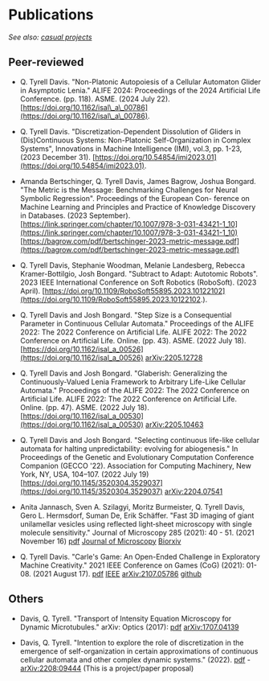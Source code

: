 # Publications

_See also: [casual projects](https://github.com/riveSunder/rivesunder/blob/master/portfolio.md)_

## Peer-reviewed
* Q. Tyrell Davis. "Non-Platonic Autopoiesis of a Cellular Automaton Glider in Asymptotic Lenia." ALIFE 2024: Proceedings of the 2024 Artificial Life Conference. (pp. 118). ASME. (2024 July 22). [https://doi.org/10.1162/isal\_a\_00786](https://doi.org/10.1162/isal\_a\_00786). 
 
* Q. Tyrell Davis. "Discretization-Dependent Dissolution of Gliders in (Dis)Continuous Systems: Non-Platonic Self-Organization in Complex Systems", Innovations in Machine Intelligence (IMI), vol.3, pp. 1-23, (2023 December 31). [https://doi.org/10.54854/imi2023.01](https://doi.org/10.54854/imi2023.01).

* Amanda Bertschinger, Q. Tyrell Davis, James Bagrow, Joshua Bongard. "The Metric is the Message: Benchmarking Challenges for Neural Symbolic Regression". Proceedings of the European Con-
ference on Machine Learning and Principles and Practice of Knowledge Discovery in Databases. (2023 September). [https://link.springer.com/chapter/10.1007/978-3-031-43421-1_10](https://link.springer.com/chapter/10.1007/978-3-031-43421-1_10) [https://bagrow.com/pdf/bertschinger-2023-metric-message.pdf](https://bagrow.com/pdf/bertschinger-2023-metric-message.pdf)

* Q. Tyrell Davis, Stephanie Woodman, Melanie Landesberg, Rebecca Kramer-Bottilgio, Josh Bongard. "Subtract to Adapt: Autotomic Robots". 2023 IEEE International Conference on Soft Robotics (RoboSoft). (2023 April). [https://doi.org/10.1109/RoboSoft55895.2023.10122102](https://doi.org/10.1109/RoboSoft55895.2023.10122102.).

* Q. Tyrell Davis and Josh Bongard. "Step Size is a Consequential Parameter in Continuous Cellular Automata." Proceedings of the ALIFE 2022: The 2022 Conference on Artificial Life. ALIFE 2022: The 2022 Conference on Artificial Life. Online. (pp. 43). ASME. (2022 July 18). [https://doi.org/10.1162/isal_a_00526](https://doi.org/10.1162/isal_a_00526) [arXiv:2205.12728](https://arxiv.org/abs/2205.12728)

* Q. Tyrell Davis and Josh Bongard. "Glaberish: Generalizing the Continuously-Valued Lenia Framework to Arbitrary Life-Like Cellular Automata." Proceedings of the ALIFE 2022: The 2022 Conference on Artificial Life. ALIFE 2022: The 2022 Conference on Artificial Life. Online. (pp. 47). ASME. (2022 July 18). [https://doi.org/10.1162/isal_a_00530](https://doi.org/10.1162/isal_a_00530) [arXiv:2205.10463](https://arxiv.org/abs/2205.10463)

* Q. Tyrell Davis and Josh Bongard. "Selecting continuous life-like cellular automata for halting unpredictability: evolving for abiogenesis." In Proceedings of the Genetic and Evolutionary Computation Conference Companion (GECCO '22). Association for Computing Machinery, New York, NY, USA, 104–107. (2022 July 19) [https://doi.org/10.1145/3520304.3529037](https://doi.org/10.1145/3520304.3529037) [arXiv:2204.07541](https://arxiv.org/abs/2204.07541)

* Anita Jannasch, Sven A. Szilagyi, Moritz Burmeister, Q. Tyrell Davis, Gero L. Hermsdorf, Suman De, Erik Schäffer. "Fast 3D imaging of giant unilamellar vesicles using reflected light‐sheet microscopy with single molecule sensitivity." Journal of Microscopy 285 (2021): 40 - 51. (2021 November 16) [pdf](assets/jannasch_schaeffer_etal_2021.pdf) [Journal of Microscopy](https://onlinelibrary.wiley.com/doi/full/10.1111/jmi.13070) [Biorxiv](https://www.biorxiv.org/content/10.1101/2020.06.26.174102v1)

* Q. Tyrell Davis. "Carle's Game: An Open-Ended Challenge in Exploratory Machine Creativity." 2021 IEEE Conference on Games (CoG) (2021): 01-08. (2021 August 17). [pdf](assets/davis_2021.pdf) [IEEE](https://ieeexplore.ieee.org/document/9619011) [arXiv:2107.05786](https://arxiv.org/abs/2107.05786) [github](https://github.com/rivesunder/carles_game)

## Others

* Davis, Q. Tyrell. "Transport of Intensity Equation Microscopy for Dynamic Microtubules." arXiv: Optics (2017): [pdf](assets/davis_2017.pdf) [arXiv:1707.04139](https://arxiv.org/abs/1707.04139)

* Davis, Q. Tyrell. "Intention to explore the role of discretization in the emergence of self-organization in certain approximations of continuous cellular automata and other complex dynamic systems." (2022). [pdf](assets/arxiv_2208_09444.pdf) - [arXiv:2208:09444](https://arxiv.org/abs/2208.09444) (This is a project/paper proposal)
